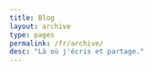 ```yaml
---
title: Blog
layout: archive
type: pages
permalink: /fr/archive/
desc: "Là où j'écris et partage."
---
```

